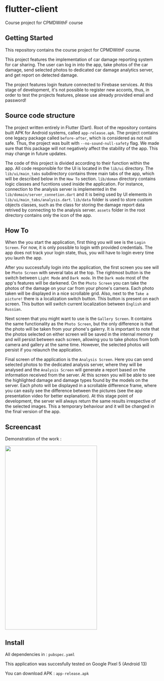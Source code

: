 # flutter-client

Course project for CPMDWithF course

## Getting Started

This repository contains the course project for CPMDWithF course.

This project features the implementation of car damage reporting system for car sharing. The user can log in into the app, take photos of the car damage, send selected photos to dedicated car damage analytics server, and get report on detected damage.

The project features login feature connected to Firebase services. At this stage of development, it's not possible to register new acconts, thus, in order to test the projects features, please use already provided email and password!

## Source code structure

The project written entirely in Flutter (Dart). Root of the repository contains built APK for Android systems, called `app-release.apk`. The project contains one legacy package called `before-after`, which is considered as not null safe. Thus, the project was built with `--no-sound-null-safety` flag. We made sure that this package will not negatively affect the stability of the app. This may change in future updates.

The code of this project is divided according to their function within the app. All code responsible for the UI is located in the `lib/ui` directory. The `lib/ui/main_tabs` subdirectory contains three main tabs of the app, which will be described below in the `How To` section. `lib/doman` directory contains logic classes and fucntions used inside the application. For instance, connection to the analysis server is implemented in the `lib/domain/server_connetion.dart` and it is being used by UI elements in `lib/ui/main_tabs/analysis.dart`. `lib/data` folder is used to store custom objects classes, such as the class for storing the damage report data retrived by connecting to the analysis server. `assets` folder in the root directory contains only the icon of the app.

## How To

When the you start the application, first thing you will see is the `Login Screen`. For now, it is only possible to login with provided credentials. The app does not track your login state, thus, you will have to login every time you launh the app.

After you successfully login into the application, the first screen you see will be `Photo Screen` with several tabs at the top. The rightmost button is the switch between `Light Mode` and `Dark mode`. In the `Dark mode` most of the app's features will be darkened. On the `Photo Screen` you can take the photos of the damage on your car from your phone's camera. Each photo taken will be displayed in a nice scrollable grid. Also, next to the `Take a picture!` there is a localization switch button. This button is present on each screen. This button will switch current localization between `English` and `Russian`.

Next screen that you might want to use is the `Gallery Screen`. It contains the same functionality as the `Photo Screen`, but the only difference is that the photo will be taken from your phone's galerry. It is important to note that the photos selected on either screen will be saved in the internal memory and will persist between each screen, allowing you to take photos from both camera and gallery at the same time. However, the selected photos will persist if you relaunch the application.

Final screen of the application is the `Analysis Screen`. Here you can send selected photos to the dedicated analysis server, where they will be analysed and the `Analysis Screen` will generate a report based on the information received from the server. At this screen you will be able to see the highlighted damage and damage types found by the models on the server. Each photo will be displayed in a scrollable difference frame, where you can easily see the difference between the pictures (see the app presentation video for better explanation). At this stage point of development, the server will always return the same results irrespective of the selected images. This a temporary behaviour and it will be changed in the final version of the app.


## Screencast

Demonstration of the work :

<img src="final_proj_demo.gif" width="300" height="600" />

## Install

All dependencies in : `pubspec.yaml`

This application was succesfully tested on Google Pixel 5 (Android 13)

You can download APK : `app-release.apk` 

